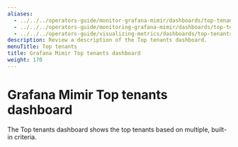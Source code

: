 ```yaml
---
aliases:
  - ../../../operators-guide/monitor-grafana-mimir/dashboards/top-tenants/
  - ../../../operators-guide/monitoring-grafana-mimir/dashboards/top-tenants/
  - ../../../operators-guide/visualizing-metrics/dashboards/top-tenants/
description: Review a description of the Top tenants dashboard.
menuTitle: Top tenants
title: Grafana Mimir Top tenants dashboard
weight: 170
---
```


# Grafana Mimir Top tenants dashboard

The Top tenants dashboard shows the top tenants based on multiple, built-in criteria.
